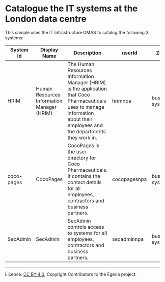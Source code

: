 <!-- SPDX-License-Identifier: CC-BY-4.0 -->
<!-- Copyright Contributors to the Egeria project. -->

# Catalogue the IT systems at the London data centre

This sample uses the IT Infrastructure OMAS to catalog the following 3 systems:

| System Id  | Display Name                                                                                       | Description                                                                                                                                                                    | userId | Zones            |
|------------|----------------------------------------------------------------------------------------------------|--------------------------------------------------------------------------------------------------------------------------------------------------------------------------------| ------ |------------------|
| HRIM       | Human Resources Information Manager (HRIM)                                                         | The Human Resources Information Manager (HRIM) is the application that Coco Pharmaceuticals uses to manage information about their employees and the departments they work in. | hrimnpa | business-systems |
| coco-pages | CocoPages                                                                                          | CocoPages is the user directory for Coco Pharmaceuticals.  It contains the contact details for all employees, contractors and business partners.                               | cocopagesnpa | business-systems |
| SecAdmin   | SecAdmin | SecAdmin controls access to systems for all employees, contractors and business partners.                                                                                      | secadminnpa | business-systems |


----
License: [CC BY 4.0](https://creativecommons.org/licenses/by/4.0/), Copyright Contributors to the Egeria project.
